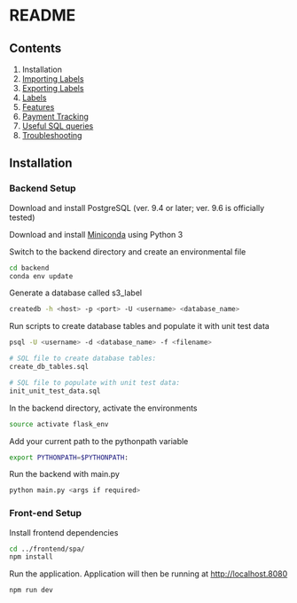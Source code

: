 # README

## Contents

1. Installation
2. [Importing Labels](./docs/import_label.md)
3. [Exporting Labels](./docs/export_label.md)
4. [Labels](./docs/label.md)
5. [Features](./docs/features.md)
6. [Payment Tracking](./docs/making_payments.md)
7.  [Useful SQL queries](./docs/useful_sql_queries.md)
8. [Troubleshooting](./docs/troubleshoot.md)

## Installation

### Backend Setup

Download and install PostgreSQL (ver. 9.4 or later; ver. 9.6 is officially tested)

Download and install [Miniconda](https://conda.io/miniconda.html) using Python 3

Switch to the backend directory and create an environmental file

~~~ bash
cd backend
conda env update
~~~

Generate a database called s3_label

~~~ bash
createdb -h <host> -p <port> -U <username> <database_name>
~~~

Run scripts to create database tables and populate it with unit test data

~~~ bash
psql -U <username> -d <database_name> -f <filename>

# SQL file to create database tables:
create_db_tables.sql

# SQL file to populate with unit test data:
init_unit_test_data.sql
~~~

In the backend directory, activate the environments

~~~ bash
source activate flask_env
~~~

Add your current path to the pythonpath variable

~~~ bash
export PYTHONPATH=$PYTHONPATH:
~~~

Run the backend with main.py

~~~ bash
python main.py <args if required>
~~~

### Front-end Setup

Install frontend dependencies

~~~ bash
cd ../frontend/spa/
npm install
~~~

Run the application. Application will then be running at http://localhost.8080

~~~ bash
npm run dev
~~~
